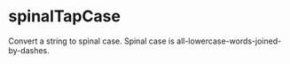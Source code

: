 # spinalTapCase
Convert a string to spinal case. Spinal case is all-lowercase-words-joined-by-dashes.
